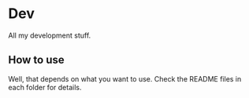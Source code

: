 # Dev

All my development stuff.

## How to use

Well, that depends on what you want to use. Check the README files in each
folder for details.

